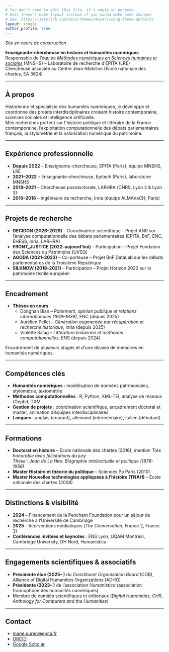 ```yaml
---
# You don't need to edit this file, it's empty on purpose.
# Edit theme's home layout instead if you wanna make some changes
# See: https://jekyllrb.com/docs/themes/#overriding-theme-defaults
layout: single
author_profile: true
---
```


*Site en cours de construction*
 
**Enseignante-chercheuse en histoire et humanités numériques**  
Responsable de l’équipe *[Méthodes numériques en Sciences humaines et sociales](https://www.lre.epita.fr/teams/digital-methods-for-humanities-and-social-sciences/)* (MNSHS) – Laboratoire de recherche d’EPITA (LRE)  
Chercheuse associée au Centre Jean-Mabillon (École nationale des chartes, EA 3624)  

---

## À propos
Historienne et spécialiste des humanités numériques, je développe et coordonne des projets interdisciplinaires croisant histoire contemporaine, sciences sociales et intelligence artificielle.  
Mes recherches portent sur l'histoire politique et littéraire de la France contemporaine, l’exploitation computationnelle des débats parlementaires français, la stylométrie et la valorisation numérique du patrimoine.  

---

## Expérience professionnelle
- **Depuis 2022** – Enseignante-chercheuse, EPITA (Paris), équipe MNSHS, LRE  
- **2021–2022** – Enseignante-chercheuse, Epitech (Paris), laboratoire MNSHS  
- **2018–2021** – Chercheuse postdoctorale, LARHRA (CNRS, Lyon 2 & Lyon 3)  
- **2016–2018** – Ingénieure de recherche, Inria (équipe ALMAnaCH, Paris)  

---

## Projets de recherche
- **DECIDON (2026–2029)** – Coordinatrice scientifique – Projet ANR sur l’analyse computationnelle des débats parlementaires (EPITA, BnF, ENC, EHESS, Inria, LARHRA)  
- **FRONT_JUSTICE (2022–aujourd'hui)** – Participation – Projet Fondation des Sciences du Patrimoine (UVSQ)  
- **AGODA (2021–2023)** – Co-porteuse – Projet BnF DataLab sur les débats parlementaires de la Troisième République  
- **SILKNOW (2018–2021)** – Participation – Projet Horizon 2020 sur le patrimoine textile européen  

---

## Encadrement
- **Thèses en cours**  
  - Donghan Bian – *Parlement, opinion publique et relations internationales (1919–1939)*, ENC (depuis 2025)  
  - Aurélien Pellet – *Génération augmentée par récupération et recherche historique*, Inria (depuis 2025)  
  - Violette Saïag – *Littérature lesbienne et méthodes computationnelles*, ENS (depuis 2024)  

Encadrement de plusieurs stages et d'une dizaine de mémoires en humanités numériques.

---

## Compétences clés
- **Humanités numériques** : modélisation de données patrimoniales, stylométrie, textométrie  
- **Méthodes computationnelles** : R, Python, XML-TEI, analyse de réseaux (Gephi), TXM  
- **Gestion de projets** : coordination scientifique, encadrement doctoral et master, animation d’équipes interdisciplinaires 
- **Langues** : anglais (courant), allemand (intermédiaire), italien (débutant)  

---

## Formations
- **Doctorat en histoire** – École nationale des chartes (2016), mention *Très honorable avec félicitations du jury*  
  *Thèse :* *Jean de La Hire. Biographie intellectuelle et politique (1878-1956)*  
- **Master Histoire et théorie du politique** – Sciences Po Paris (2010)  
- **Master Nouvelles technologies appliquées à l’histoire (TNAH)** – École nationale des chartes (2008)  

---

## Distinctions & visibilité
- **2024** – Financement de la Penchant Foundation pour un séjour de recherche à l’Université de Cambridge  
- **2025** – Interventions médiatiques (*The Conversation*, France 2, France 3) 
- **Conférences invitées et keynotes** : ENS Lyon, UQAM Montréal, Cambridge University, DH Nord, Humanistica  

---

## Engagements scientifiques & associatifs
- **Présidente élue (2025– )** du *Constituent Organization Board* (COB), Alliance of Digital Humanities Organizations (ADHO) 
- **Présidente (2023– )** de l’association *Humanistica* (association francophone des humanités numériques)  
- Membre de comités scientifiques et éditoriaux (*Digital Humanities*, *CHR*, *Anthology for Computers and the Humanities*)  

---

## Contact
- [marie.puren@epita.fr](mailto:marie.puren@epita.fr) 
- [ORCID](https://orcid.org/0000-0001-5452-3913)  
- [Google Scholar](https://scholar.google.com/citations?user=PTy_b5AAAAAJ&hl=fr)  
